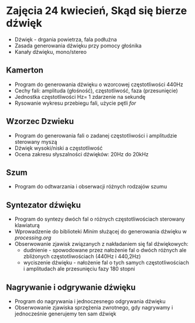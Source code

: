 # Zajęcia 24 kwiecień, Skąd się bierze dźwięk #

  * Dźwięk - drgania powietrza, fala podłużna
  * Zasada generowania dźwięku przy pomocy głośnika
  * Kanały dźwięku, mono/stereo

## Kamerton ##
  * Program do generowania dźwięku o wzorcowej częstotliwości 440Hz
  * Cechy fali: amplituda (głośność), częstotliwość, faza (przesunięcie)
  * Jednostka częstotliwości Hz= 1 zdarzenie na sekundę
  * Rysowanie wykresu przebiegu fali, użycie pętli _for_

## Wzorzec Dzwieku ##
  * Program do generowania fali o zadanej częstotliwości i amplitudzie sterowany myszą
  * Dźwięk wysoki/niski a częstotliwość
  * Ocena zakresu słyszalności dźwięków: 20Hz do 20kHz

## Szum ##
  * Program do odtwarzania i obserwacji różnych rodzajów szumu

## Syntezator dźwięku ##
  * Program do syntezy dwóch fal o różnych częstotliwościach sterowany klawiaturą
  * Wprowadzenie do biblioteki _Minim_ służącej do generowania dźwięku w _processing.org_
  * Obserwowanie zjawisk związanych z nakładaniem się fal dźwiękowych:
    * dudnienie - spowodowane przez nałożenie fal o dwóch różnych ale zbliżonych częstotliwościach (440Hz i 440,2Hz)
    * wyciszenie dźwięku - nałożenie fal o tych samych częstotliwościach i amplitudach ale przesunięciu fazy 180 stopni

## Nagrywanie i odgrywanie dźwięku ##
  * Program do nagrywania i jednoczesnego odgrywania dźwięku
  * Obserwowanie zjawiska sprzężenia zwrotnego, gdy nagrywamy i jednocześnie generujemy ten sam dźwięk